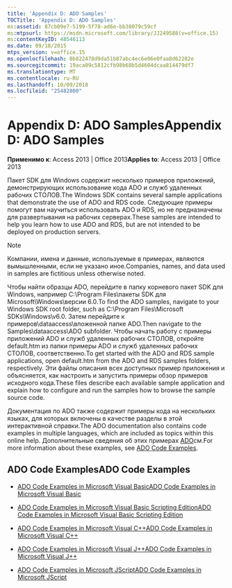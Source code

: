 ```yaml
---
title: 'Appendix D: ADO Samples'
TOCTitle: 'Appendix D: ADO Samples'
ms:assetid: 87cb09e7-5199-5f78-ad6e-bb38079c59cf
ms:mtpsurl: https://msdn.microsoft.com/library/JJ249588(v=office.15)
ms:contentKeyID: 48546113
ms.date: 09/18/2015
mtps_version: v=office.15
ms.openlocfilehash: 0b822478d9da51b87abc4ec6e06e0faa8d62282e
ms.sourcegitcommit: 19aca09c5812cfb98b68b5d4604dcaa814479df7
ms.translationtype: MT
ms.contentlocale: ru-RU
ms.lasthandoff: 10/09/2018
ms.locfileid: "25482800"
---
```

# <a name="appendix-d-ado-samples"></a><span data-ttu-id="0109a-102">Appendix D: ADO Samples</span><span class="sxs-lookup"><span data-stu-id="0109a-102">Appendix D: ADO Samples</span></span>


<span data-ttu-id="0109a-103">**Применимо к**: Access 2013 | Office 2013</span><span class="sxs-lookup"><span data-stu-id="0109a-103">**Applies to**: Access 2013 | Office 2013</span></span>

<span data-ttu-id="0109a-104">Пакет SDK для Windows содержит несколько примеров приложений, демонстрирующих использование кода ADO и служб удаленных рабочих СТОЛОВ.</span><span class="sxs-lookup"><span data-stu-id="0109a-104">The Windows SDK contains several sample applications that demonstrate the use of ADO and RDS code.</span></span> <span data-ttu-id="0109a-105">Следующие примеры помогут вам научиться использовать ADO и RDS, но не предназначены для развертывания на рабочих серверах.</span><span class="sxs-lookup"><span data-stu-id="0109a-105">These samples are intended to help you learn how to use ADO and RDS, but are not intended to be deployed on production servers.</span></span>


> [!NOTE]
> <P><span data-ttu-id="0109a-106">Компании, имена и данные, используемые в примерах, являются вымышленными, если не указано иное.</span><span class="sxs-lookup"><span data-stu-id="0109a-106">Companies, names, and data used in samples are fictitious unless otherwise noted.</span></span></P>



<span data-ttu-id="0109a-107">Чтобы найти образцы ADO, перейдите в папку корневого пакет SDK для Windows, например C:\\Program Files\\пакеты SDK для Microsoft\\Windows\\версии 6.0.</span><span class="sxs-lookup"><span data-stu-id="0109a-107">To find the ADO samples, navigate to your Windows SDK root folder, such as C:\\Program Files\\Microsoft SDKs\\Windows\\v6.0.</span></span> <span data-ttu-id="0109a-108">Затем перейдите к примеров\\dataaccess\\вложенной папке ADO.</span><span class="sxs-lookup"><span data-stu-id="0109a-108">Then navigate to the Samples\\dataaccess\\ADO subfolder.</span></span> <span data-ttu-id="0109a-109">Чтобы начать работу с примеры приложений ADO и служб удаленных рабочих СТОЛОВ, откройте default.htm из папки примеры ADO и служб удаленных рабочих СТОЛОВ, соответственно.</span><span class="sxs-lookup"><span data-stu-id="0109a-109">To get started with the ADO and RDS sample applications, open default.htm from the ADO and RDS samples folders, respectively.</span></span> <span data-ttu-id="0109a-110">Эти файлы описания всех доступных пример приложения и объясняется, как настроить и запустить примеры обзор примеров исходного кода.</span><span class="sxs-lookup"><span data-stu-id="0109a-110">These files describe each available sample application and explain how to configure and run the samples how to browse the sample source code.</span></span>

<span data-ttu-id="0109a-111">Документация по ADO также содержит примеры кода на нескольких языках, для которых включены в качестве разделы в этой интерактивной справки.</span><span class="sxs-lookup"><span data-stu-id="0109a-111">The ADO documentation also contains code examples in multiple languages, which are included as topics within this online help.</span></span> <span data-ttu-id="0109a-112">Дополнительные сведения об этих примерах [ADO](ado-code-examples.md)см.</span><span class="sxs-lookup"><span data-stu-id="0109a-112">For more information about these examples, see [ADO Code Examples](ado-code-examples.md).</span></span>

## <a name="ado-code-examples"></a><span data-ttu-id="0109a-113">ADO Code Examples</span><span class="sxs-lookup"><span data-stu-id="0109a-113">ADO Code Examples</span></span>

  - [<span data-ttu-id="0109a-114">ADO Code Examples in Microsoft Visual Basic</span><span class="sxs-lookup"><span data-stu-id="0109a-114">ADO Code Examples in Microsoft Visual Basic</span></span>](ado-code-examples-in-microsoft-visual-basic.md)

  - [<span data-ttu-id="0109a-115">ADO Code Examples in Microsoft Visual Basic Scripting Edition</span><span class="sxs-lookup"><span data-stu-id="0109a-115">ADO Code Examples in Microsoft Visual Basic Scripting Edition</span></span>](ado-code-examples-in-microsoft-visual-basic-scripting-edition.md)

  - [<span data-ttu-id="0109a-116">ADO Code Examples in Microsoft Visual C++</span><span class="sxs-lookup"><span data-stu-id="0109a-116">ADO Code Examples in Microsoft Visual C++</span></span>](ado-code-examples-in-microsoft-visual-c.md)

  - [<span data-ttu-id="0109a-117">ADO Code Examples in Microsoft Visual J++</span><span class="sxs-lookup"><span data-stu-id="0109a-117">ADO Code Examples in Microsoft Visual J++</span></span>](ado-code-examples-in-microsoft-visual-j.md)

  - [<span data-ttu-id="0109a-118">ADO Code Examples in Microsoft JScript</span><span class="sxs-lookup"><span data-stu-id="0109a-118">ADO Code Examples in Microsoft JScript</span></span>](ado-code-examples-in-microsoft-jscript.md)

